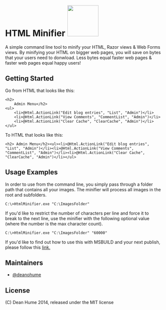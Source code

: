 HTML Minifier <image src="https://ci.appveyor.com/api/projects/status/32r7s2skrgm9ubva?svg=true" width="100">
=============

A simple command line tool to minify your HTML, Razor views & Web Forms views. By minifying your HTML on bigger web pages, 
you will save on bytes that your users need to donwload. Less bytes equal faster web pages & faster web pages equal happy users!

## Getting Started

Go from HTML that looks like this:

    <h2>
        Admin Menu</h2>
    <ul>
        <li>@Html.ActionLink("Edit blog entries", "List", "Admin")</li>
        <li>@Html.ActionLink("View Comments", "CommentList", "Admin")</li>
        <li>@Html.ActionLink("Clear Cache", "ClearCache", "Admin")</li>
    </ul>

To HTML that looks like this:

    <h2> Admin Menu</h2><ul><li>@Html.ActionLink("Edit blog entries", "List", "Admin")</li><li>@Html.ActionLink("View Comments", "CommentList", "Admin")</li><li>@Html.ActionLink("Clear Cache", "ClearCache", "Admin")</li></ul> 

## Usage Examples

In order to use from the command line, you simply pass through a folder path that contains all your images. The minifier will process all images in the root and subfolders.

    C:\>HtmlMinifier.exe "C:\ImagesFolder"

If you'd like to restrict the number of characters per line and force it to break to the next line, use the minifier with the following optional value (where the number is the max character count).

    C:\>HtmlMinifier.exe "C:\ImagesFolder" "60000"

If you'd like to find out how to use this with MSBUILD and your next publish, please follow this [link.](http://deanhume.com/Home/BlogPost/a-simple-html-minifier-for-asp-net/2097)

## Maintainers

* [@deanohume](http://github.com/deanhume)

## License

(C) Dean Hume 2014, released under the MIT license

